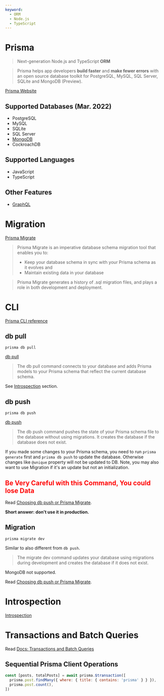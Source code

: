 ```yaml
---
keyword:
  - ORM
  - Node.js
  - TypeScript
---
```


# Prisma

> Next-generation Node.js and TypeScript **ORM**

> Prisma helps app developers **build faster** and **make fewer errors** with an open source database toolkit for PostgreSQL, MySQL, SQL Server, SQLite and MongoDB (Preview).

[Prisma Website](https://www.prisma.io/)

## Supported Databases (Mar. 2022)

- PostgreSQL
- MySQL
- SQLite
- SQL Server
- [MongoDB](./MongoDB.md)
- CockroachDB

## Supported Languages

- JavaScript
- TypeScript

## Other Features

- [GraphQL](https://www.prisma.io/graphql)

# Migration

[Prisma Migrate](https://www.prisma.io/docs/concepts/components/prisma-migrate)

> Prisma Migrate is an imperative database schema migration tool that enables you to:
>
> - Keep your database schema in sync with your Prisma schema as it evolves and
> - Maintain existing data in your database

> Prisma Migrate generates a history of .sql migration files, and plays a role in both development and deployment.

# CLI

[Prisma CLI reference](https://www.prisma.io/docs/reference/api-reference/command-reference)

## db pull

`prisma db pull`

[db pull](https://www.prisma.io/docs/reference/api-reference/command-reference#db-pull)

> The db pull command connects to your database and adds Prisma models to your Prisma schema that reflect the current database schema.

See [Introspection](#introspection) section.

## db push

`prisma db push`

[db push](https://www.prisma.io/docs/reference/api-reference/command-reference#db-push)

> The db push command pushes the state of your Prisma schema file to the database without using migrations. It creates the database if the database does not exist.

If you made some changes to your Prisma schema, you need to run `prisma generate` first and `prisma db push` to update the database. Otherwise changes like `@unique` property will not be updated to DB. Note, you may also want to use Migration if it's an update but not an initialization.

<h2 style="color: red">Be Very Careful with this Command, You could lose Data</h2>

Read [Choosing db push or Prisma Migrate](https://www.prisma.io/docs/concepts/components/prisma-migrate/db-push#choosing-db-push-or-prisma-migrate).

**Short answer: don't use it in production.**

## Migration

`prisma migrate dev`

Similar to also different from `db push`.

> The migrate dev command updates your database using migrations during development and creates the database if it does not exist.

MongoDB not supported.

Read [Choosing db push or Prisma Migrate](https://www.prisma.io/docs/concepts/components/prisma-migrate/db-push#choosing-db-push-or-prisma-migrate).

# Introspection

[Introspection](https://www.prisma.io/docs/getting-started/setup-prisma/add-to-existing-project/mongodb/introspection-typescript-mongodb)

# Transactions and Batch Queries

Read [Docs: Transactions and Batch Queries](https://www.prisma.io/docs/concepts/components/prisma-client/transactions)


## Sequential Prisma Client Operations

```js
const [posts, totalPosts] = await prisma.$transaction([
  prisma.post.findMany({ where: { title: { contains: 'prisma' } } }),
  prisma.post.count(),
])
```